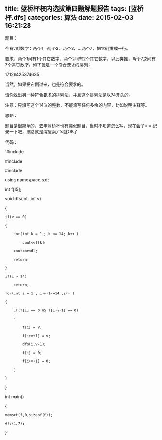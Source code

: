title: 蓝桥杯校内选拔第四题解题报告
tags: [蓝桥杯.dfs]
categories: 算法
date: 2015-02-03 16:21:28
---

题目：

今有7对数字：两个1，两个2，两个3，...两个7，把它们排成一行。

要求，两个1间有1个其它数字，两个2间有2个其它数字，以此类推，两个7之间有7个其它数字。如下就是一个符合要求的排列：

17126425374635

当然，如果把它倒过来，也是符合要求的。

请你找出另一种符合要求的排列法，并且这个排列法是以74开头的。

注意：只填写这个14位的整数，不能填写任何多余的内容，比如说明注释等。

思路：

题目是很简单的，去年蓝桥杯也有类似题目，当时不知道怎么写，现在会了= = 记录一下吧，思路就是纯搜索,dfs就OK了

<!--more-->

代码：

`#include <iostream>

#include <cstring>

#include <cmath>

using namespace std;

int f[15];

void dfs(int i,int v)

{

	if(v == 0)

	{

		for(int k = 1 ; k <= 14; k++ )

			cout<<f[k];

		cout<<endl;

		return;

	}

	if(i > 14)

		return;

	for(int i = 1 ; i+v+1<=14 ;i++ )

	{

		if(f[i] == 0 && f[i+v+1] == 0)

		{

			f[i] = v;

			f[i+v+1] = v;

			dfs(i,v-1);

			f[i] = 0;

			f[i+v+1] = 0;

		} 		

	}

}

int main()

{

	memset(f,0,sizeof(f));

	dfs(1,7);

}`